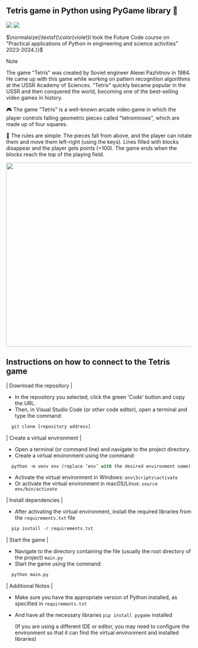 ## Tetris game in Python using PyGame library 🐍

[![](https://img.shields.io/badge/github(pygame)-blueviolet?style=for-the-badge)](https://github.com/pygame)
[![](https://img.shields.io/badge/book(pygame)-green?style=for-the-badge)](https://pygame-docs.website.yandexcloud.net/tut/PygameIntro.html)


$\normalsize{\textsf{\color{violet}I took the Future Code course on "Practical applications of Python in engineering and science activities" 2023-2024.}}$


> [!NOTE]
> The game "Tetris" was created by Soviet engineer Alexei Pazhitnov in 1984. He came up with this game while working on pattern recognition algorithms at the USSR Academy of Sciences. "Tetris" quickly became popular in the USSR and then conquered the world, becoming one of the best-selling video games in history.

🎮 The game "Tetris" is a well-known arcade video game in which the player controls falling geometric pieces called "tetrominoes", which are made up of four squares.

📝 The rules are simple:
The pieces fall from above, and the player can rotate them and move them left-right (using the keys). Lines filled with blocks disappear and the player gets points (+100). The game ends when the blocks reach the top of the playing field.

<img src="https://i.ibb.co/vqNHvJY/2024-11-03-035445-1.png" width="700" height="500">

## Instructions on how to connect to the Tetris game

| Download the repository |

* In the repository you selected, click the green 'Code' button and copy the URL.
* Then, in Visual Studio Code (or other code editor), open a terminal and type the command:
  
```python
  git clone [repository address]
```

| Create a virtual environment |

* Open a terminal (or command line) and navigate to the project directory.
* Create a virtual environment using the command:
  
```python
  python -m venv env (replace ‘env’ with the desired environment name)
```

* Activate the virtual environment in Windows: `env\Scripts\activate`
* Or activate the virtual environment in macOS/Linux: `source env/bin/activate`
  
| Install dependencies |

* After activating the virtual environment, install the required libraries from the `requirements.txt` file
 
```python
  pip install -r requirements.txt
```

| Start the game |

* Navigate to the directory containing the file (usually the root directory of the project) `main.py`
* Start the game using the command:
  
```python
  python main.py
```

| Additional Notes |
  
* Make sure you have the appropriate version of Python installed, as specified in `requirements.txt`
* And have all the necessary libraries `pip install pygame` installed
  
  (If you are using a different IDE or editor, you may need to configure the environment so that it can find the virtual environment and installed libraries)

